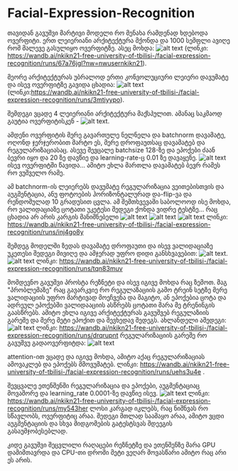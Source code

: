 # Facial-Expression-Recognition


თავიდან გავუშვი მარტივი მოდელი რო მენახა რამდენად ხდებოდა ოვერფიტი. ერთ ლეიერიანი არქიტექტურა მქონდა და 1000 სემფლი ავიღე რომ მალევე გასულიყო ოვერფიტზე. ასეც მოხდა: ![alt text](image.png) (ლინკი: https://wandb.ai/nkikn21-free-university-of-tbilisi-/facial-expression-recognition/runs/67a76jgl?nw=nwusernkikn21). 

მეორე არქიტექტურას უბრალოდ ერთი კონვოლუციური ლეიერი დავუმატე და ისევ ოვერფიტზე გავიდა ცხადია: ![alt text](image-1.png) (ლინკი:https://wandb.ai/nkikn21-free-university-of-tbilisi-/facial-expression-recognition/runs/3mtiyypo). 

შემდეგი ვცადე 4 ლეიერიანი არქიტექტურა მაქსპულით. ამანაც საკმაოდ გაუტია ოვერფიტისკენ - ![alt text](image-2.png). 

ამდენი ოვერფიტის მერე გავართულე ნელნელა და batchnorm დავამატე, ოღონდ ჯერჯერობით მარტო ეს, მერე დროფაუთსაც დავამატებ და რეგულარიზაციასაც. ასევე შევცალე batchsize 128-ზე და ეპოქები ძაან ბევრი იყო და 20 ზე დავწიე და learning-rate-ც 0.01 ზე დავაყენე.  ![alt text](image-3.png)  ისევ ოვერფიტში წავიდა...
ამიტო ეხლა მართლა დავამატებ ბევრ რამეს რო ვუშველო რამე.

ამ batchnorm-ის ლეიერებს დავუმატე რეგულარიზაცია ვეითებისთვის და აუგმენტაცია, ანუ ფოტოების ჰორიზონტალურად და-flip-ვა და რენდომულად 10 გრადუსით ცვლა. ამ შემთხვევაში საბოლოოდ ისე მოხდა, რო ვალიდაციაზე ცოტათი უკეტესი შედეგი ქონდა ვიდრე ტესტზე...
რაც ცხადია არ არის კარგის მანიშნებელი ![alt text](image-4.png) ![alt text](image-5.png) ![alt text](image-6.png) ლინკი:  https://wandb.ai/nkikn21-free-university-of-tbilisi-/facial-expression-recognition/runs/inj4go8y 

შემდეგ მოდელში ზედას დავამატე დროფაუთი და ისევ ვალიდაციაზე უკეთესი შედეგი მივიღე და ამჯერად უფრო დიდი განსხვავებით: ![alt text](image-7.png). ![alt text](image-8.png) ლინკი:  https://wandb.ai/nkikn21-free-university-of-tbilisi-/facial-expression-recognition/runs/tqn83muv

მომდევნო გავუშვი პროსტა რეზნეტი და ისევ იგივე მოხდა რაც ზემოთ. მაგ "პრობლემაზე" რაც გავარკვიე რო რეგულაზაციის გამო ტრეინ სეტზე მერე ვალიდაციის უფრო მარტივად მოეჩვენა და მაგიტო, ან ეპოქებია ცოტა და ადრეულ ეპოქებში ვალიდააციის ასწრებს ცოტათი მარა მე ტრენინგის გაასწრებს. ამიტო ეხლა იგივე არქიტექტურას გავუშვებ რეგულაზიის გარეშე და მერე მეტი ეპოქით და შევხედავ შედეგს. ახლანდელი აშედეგი: ![alt text](image-9.png) ლინკი:  https://wandb.ai/nkikn21-free-university-of-tbilisi-/facial-expression-recognition/runs/drqrupnt  რეგულარიზაციის გარეშე რო გავუშვუ გადაოვერფიტდა: ![alt text](image-11.png)


attention-ით ვცადე და იგივე მოხდა, ამიტო აქაც რეგულარიზაციას ამოვაკლებ და ეპოქებს მმოვუმატებ. ლინკი: https://wandb.ai/nkikn21-free-university-of-tbilisi-/facial-expression-recognition/runs/uehs3u4e . 

შევცვალე ეთენშენში რეგულარიზაცია და ეპოქები, აუგმენტაციაც მოვაშორე და learning_rate 0.0001-ზე დავწიე ისევ. ![alt text](image-10.png) ლინკი: https://wandb.ai/nkikn21-free-university-of-tbilisi-/facial-expression-recognition/runs/my543her  ლოსი კარგად იკლებს, რაც ნიშნვას რო სწავლობს, ოვერფიტიც არაა. შედეგი მთლად საამაყო არაა, ამიტო ვცდი აუგმენტაციის და სხვა მიდგომების გატესტსვას შდეეგის გასაუმჯობესებლად. 

კიდე გავუშვი შეცვლილი რაღაცები რეზნეტზე და ეთენშენზე მარა GPU დამიმთავრდა და CPU-თი დროში მეტი ვეღარ მოვასწარი ამიტო რაც არი ეს არის. 





